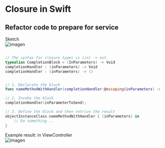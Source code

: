 #  Closure in Swift

## Refactor code to prepare for service 

Sketch    
![imagen](../master/assets/bloks-swift1.png)

```swift

// The syntax for closure types is (in) -> out.
typealias CompletionBlock = (InParameters) -> Void
completionHandler : (inParameters) -> Void
completionHandler : (inParameters) -> ()


// 1. Declarate the block
func nameMethodWithHandler(completionHandler:@escaping(inParameters) -> Void) {}

// 2. Invoke the block
completionHandler(inParameterToSend);

// 3. Define the block and then retrive the result
objectInstanceClass.nameMethodWithHandler { (inParameters) in
    // Do something ..
}
```
Example result:
in ViewController  
![imagen](../master/assets/resultClosureFromService.png)




